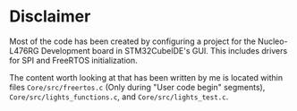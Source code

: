 # Disclaimer
Most of the code has been created by configuring a project for the Nucleo-L476RG Development board in STM32CubeIDE's GUI. This includes drivers for SPI and FreeRTOS initialization.

The content worth looking at that has been written by me is located within files `Core/src/freertos.c` (Only during "User code begin" segments), `Core/src/lights_functions.c`, and `Core/src/lights_test.c`. 
